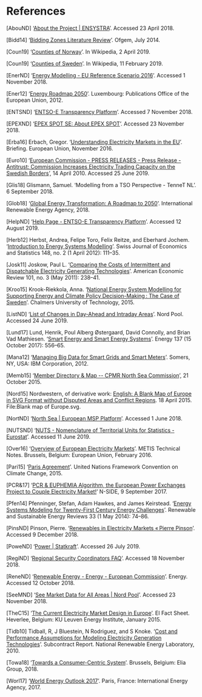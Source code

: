 
# References 

[AbouND] ‘[About the Project | ENSYSTRA](https://ensystra.eu/about-the-project/)’. Accessed 23 April 2018.

[Bidd14] ‘[Bidding Zones Literature Review](https://www.ofgem.gov.uk/sites/default/files/docs/2014/10/fta_bidding_zone_configuration_literature_review_1.pdf)’. Ofgem, July 2014.

[Coun19] ‘[Counties of Norway](https://en.wikipedia.org/w/index.php?title=Counties_of_Norway&oldid=890663009)’. In Wikipedia, 2 April 2019. 

[Coun19] ‘[Counties of Sweden](https://en.wikipedia.org/w/index.php?title=Counties_of_Sweden&oldid=882806371)’. In Wikipedia, 11 February 2019.

[EnerND] ‘[Energy Modelling - EU Reference Scenario 2016](https://data.europa.eu/euodp/data/dataset/energy-modelling)’. Accessed 1 November 2018.

[Ener12] ‘[Energy Roadmap 2050](https://doi.org/10.2833/10759)’. Luxembourg: Publications Office of the European Union, 2012.

[ENTSND] ‘[ENTSO-E Transparency Platform](https://transparency.entsoe.eu/)’. Accessed 7 November 2018.

[EPEXND] ‘[EPEX SPOT SE: About EPEX SPOT](http://www.epexspot.com/en/company-info/about_epex_spot)’. Accessed 23 November 2018.

[Erba16] Erbach, Gregor. ‘[Understanding Electricity Markets in the EU](http://www.europarl.europa.eu/RegData/etudes/BRIE/2016/593519/EPRS_BRI(2016)593519_EN.pdf)’. Briefing. European Union, November 2016.

[Euro10] ‘[European Commission - PRESS RELEASES - Press Release - Antitrust: Commission Increases Electricity Trading Capacity on the Swedish Borders](http://europa.eu/rapid/press-release_IP-10-425_en.htm)’, 14 April 2010. Accessed 25 June 2019.

[Glis18] Glismann, Samuel. ‘Modelling from a TSO Perspective - TenneT NL’. 6 September 2018.

[Glob18] ‘[Global Energy Transformation: A Roadmap to 2050](http://www.irena.org/publications/2018/Apr/Global-Energy-Transition-A-Roadmap-to-2050)’. International Renewable Energy Agency, 2018.

[HelpND] ‘[Help Page - ENTSO-E Transparency Platform](https://transparency.entsoe.eu/content/static_content/Static%20content/knowledge%20base/knowledge%20base.html)’. Accessed 12 August 2019.

[Herb12] Herbst, Andrea, Felipe Toro, Felix Reitze, and Eberhard Jochem. ‘[Introduction to Energy Systems Modelling](https://doi.org/10.1007/BF03399363)’. Swiss Journal of Economics and Statistics 148, no. 2 (1 April 2012): 111–35.

[Josk11] Joskow, Paul L. ‘[Comparing the Costs of Intermittent and Dispatchable Electricity Generating Technologies](https://doi.org/10.1257/aer.101.3.238)’. American Economic Review 101, no. 3 (May 2011): 238–41.

[Kroo15] Krook-Riekkola, Anna. ‘[National Energy System Modelling for Supporting Energy and Climate Policy Decision-Making : The Case of Sweden](http://urn.kb.se/resolve?urn=urn:nbn:se:ltu:diva-17594)’. Chalmers University of Technology, 2015.

[ListND] ‘[List of Changes in Day-Ahead and Intraday Areas](https://www.nordpoolspot.com/globalassets/download-center/day-ahead/elspot-area-change-log.pdf)’. Nord Pool. Accessed 24 June 2019. 

[Lund17] Lund, Henrik, Poul Alberg Østergaard, David Connolly, and Brian Vad Mathiesen. ‘[Smart Energy and Smart Energy Systems](https://doi.org/10.1016/j.energy.2017.05.123)’. Energy 137 (15 October 2017): 556–65.

[Mana12] ‘[Managing Big Data for Smart Grids and Smart Meters](http://www.ibmbigdatahub.com/whitepaper/managing-big-data-smart-grids-and-smart-meters)’. Somers, NY, USA: IBM Corporation, 2012.

[Memb15] ‘[Member Directory & Map -- CPMR North Sea Commission](https://cpmr-northsea.org/who-we-are/member-directory-map/)’, 21 October 2015.

[Nord15] Nordwestern, of derivative work: [English: A Blank Map of Europe in SVG Format without Disputed Areas and Conflict Regions](https://commons.wikimedia.org/wiki/File:Blank_map_of_Europe_(without_disputed_regions).svg). 18 April 2015. File:Blank map of Europe.svg.

[NortND] ‘[North Sea | European MSP Platform](https://www.msp-platform.eu/sea-basins/north-sea-0)’. Accessed 1 June 2018.

[NUTSND] ‘[NUTS - Nomenclature of Territorial Units for Statistics - Eurostat](https://ec.europa.eu/eurostat/web/nuts/background)’. Accessed 11 June 2019.

[Over16] ‘[Overview of European Electricity Markets](https://ec.europa.eu/energy/sites/ener/files/documents/overview_of_european_electricity_markets.pdf)’. METIS Technical Notes. Brussels, Belgium: European Union, February 2016.

[Pari15] ‘[Paris Agreement](https://unfccc.int/process-and-meetings/the-paris-agreement/the-paris-agreement)’. United Nations Framework Convention on Climate Change, 2015.

[PCR&17] ‘[PCR & EUPHEMIA Algorithm, the European Power Exchanges Project to Couple Electricity Market!](https://www.n-side.com/pcr-euphemia-algorithm-european-power-exchanges-price-coupling-electricity-market/)’ N-SIDE, 9 September 2017.

[Pfen14] Pfenninger, Stefan, Adam Hawkes, and James Keirstead. ‘[Energy Systems Modeling for Twenty-First Century Energy Challenges](https://doi.org/10.1016/j.rser.2014.02.003)’. Renewable and Sustainable Energy Reviews 33 (1 May 2014): 74–86.

[PinsND] Pinson, Pierre. ‘[Renewables in Electricity Markets « Pierre Pinson](http://pierrepinson.com/?page_id=913)’. Accessed 9 December 2018.

[PoweND] ‘[Power | Statkraft](https://www.statkraft.com/market-operations/standard-energy-products/power-electricity/)’. Accessed 26 July 2019.

[RegiND] ‘[Regional Security Coordinators FAQ](https://www.entsoe.eu/major-projects/rscis/)’. Accessed 18 November 2018.

[ReneND] ‘[Renewable Energy - Energy - European Commission](https://ec.europa.eu/energy/en/topics/renewable-energy)’. Energy. Accessed 12 October 2018.

[SeeMND] ‘[See Market Data for All Areas | Nord Pool](http://www.nordpoolspot.com/Market-data1/)’. Accessed 23 November 2018.

[TheC15] ‘[The Current Electricity Market Design in Europe](https://set.kuleuven.be/ei/factsheets)’. EI Fact Sheet. Heverlee, Belgium: KU Leuven Energy Institute, January 2015.

[Tidb10] Tidball, R, J Bluestein, N Rodriguez, and S Knoke. ‘[Cost and Performance Assumptions for Modeling Electricity Generation Technologies](https://www.nrel.gov/docs/fy11osti/48595.pdf)’. Subcontract Report. National Renewable Energy Laboratory, 2010.

[Towa18] ‘[Towards a Consumer-Centric System](http://www.elia.be/~/media/files/Elia/StakeholderDay/Elia-Vision-paper-2018_Front-Spreads-Back.pdf)’. Brussels, Belgium: Elia Group, 2018.

[Worl17] ‘[World Energy Outlook 2017](https://www.iea.org/weo2017/)’. Paris, France: International Energy Agency, 2017.
